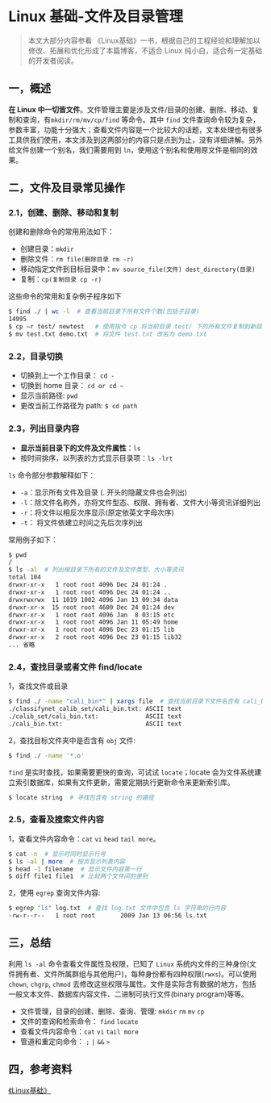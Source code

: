 # Linux 基础-文件及目录管理
> 本文大部分内容参看 《Linux基础》一书，根据自己的工程经验和理解加以修改、拓展和优化形成了本篇博客，不适合 Linux 纯小白，适合有一定基础的开发者阅读。

## 一，概述
**在 Linux 中一切皆文件**。文件管理主要是涉及文件/目录的创建、删除、移动、复制和查询，有`mkdir/rm/mv/cp/find` 等命令。其中 `find` 文件查询命令较为复杂，参数丰富，功能十分强大；查看文件内容是一个比较大的话题，文本处理也有很多工具供我们使用，本文涉及到这两部分的内容只是点到为止，没有详细讲解。另外给文件创建一个别名，我们需要用到 `ln`，使用这个别名和使用原文件是相同的效果。

## 二，文件及目录常见操作
### 2.1，创建、删除、移动和复制
创建和删除命令的常用用法如下：

* 创建目录：`mkdir`
* 删除文件：`rm file(删除目录 rm -r)`
* 移动指定文件到目标目录中：`mv source_file(文件) dest_directory(目录)` 
* 复制：`cp(复制目录 cp -r)`

这些命令的常用和复杂例子程序如下

```bash
$ find ./ | wc -l  # 查看当前目录下所有文件个数(包括子目录)
14995
$ cp –r test/ newtest   # 使用指令 cp 将当前目录 test/ 下的所有文件复制到新目录 newtest 下
$ mv test.txt demo.txt  # 将文件 test.txt 改名为 demo.txt
```
### 2.2，目录切换
* 切换到上一个工作目录： `cd -`
* 切换到 home 目录： `cd or cd ~`
* 显示当前路径: `pwd`
* 更改当前工作路径为 path: `$ cd path`

### 2.3，列出目录内容
* **显示当前目录下的文件及文件属性**：`ls`
* 按时间排序，以列表的方式显示目录项：`ls -lrt`

`ls` 命令部分参数解释如下：

* `-a`：显示所有文件及目录 (. 开头的隐藏文件也会列出)
* `-l`：除文件名称外，亦将文件型态、权限、拥有者、文件大小等资讯详细列出
* `-r`：将文件以相反次序显示(原定依英文字母次序)
* `-t`： 将文件依建立时间之先后次序列出

常用例子如下：

```bash
$ pwd
/
$ ls -al  # 列出根目录下所有的文件及文件类型、大小等资讯
total 104
drwxr-xr-x   1 root root 4096 Dec 24 01:24 .
drwxr-xr-x   1 root root 4096 Dec 24 01:24 ..
drwxrwxrwx  11 1019 1002 4096 Jan 13 09:34 data
drwxr-xr-x  15 root root 4600 Dec 24 01:24 dev
drwxr-xr-x   1 root root 4096 Jan  8 03:15 etc
drwxr-xr-x   1 root root 4096 Jan 11 05:49 home
drwxr-xr-x   1 root root 4096 Dec 23 01:15 lib
drwxr-xr-x   2 root root 4096 Dec 23 01:15 lib32
... 省略
```
### 2.4，查找目录或者文件 find/locate
1，查找文件或目录

```bash
$ find ./ -name "cali_bin*" | xargs file  # 查找当前目录下文件名含有 cali_bin 字符串的文件
./classifynet_calib_set/cali_bin.txt: ASCII text
./calib_set/cali_bin.txt:             ASCII text
./cali_bin.txt:                       ASCII text
```
2，查找目标文件夹中是否含有 `obj` 文件:

```bash
$ find ./ -name '*.o'
```
`find` 是实时查找，如果需要更快的查询，可试试 `locate`；locate 会为文件系统建立索引数据库，如果有文件更新，需要定期执行更新命令来更新索引库。

```bash
$ locate string  # 寻找包含有 string 的路径
```
### 2.5，查看及搜索文件内容
1，查看文件内容命令：`cat` `vi` `head` `tail more`。

```bash
$ cat -n  # 显示时同时显示行号 
$ ls -al | more  # 按页显示列表内容
$ head -1 filename  # 显示文件内容第一行
$ diff file1 file1  # 比较两个文件间的差别
```
2，使用 `egrep` 查询文件内容:

```bash
$ egrep "ls" log.txt  # 查找 log.txt 文件中包含 ls 字符串的行内容
-rw-r--r--   1 root root       2009 Jan 13 06:56 ls.txt
```
## 三，总结
利用 `ls -al` 命令查看文件属性及权限，已知了 `Linux` 系统内文件的三种身份(文件拥有者、文件所属群组与其他用户)，每种身份都有四种权限(`rwxs`)。可以使用 `chown`, `chgrp`, `chmod` 去修改这些权限与属性。文件是实际含有数据的地方，包括一般文本文件、数据库内容文件、二进制可执行文件(binary program)等等。

* 文件管理，目录的创建、删除、查询、管理: `mkdir` `rm` `mv` `cp`
* 文件的查询和检索命令： `find` `locate`
* 查看文件内容命令：`cat` `vi` `tail more`
* 管道和重定向命令： `;` `|` `&&` `>`

## 四，参考资料
[《Linux基础》](https://linuxtools-rst.readthedocs.io/zh_CN/latest/base/index.html)